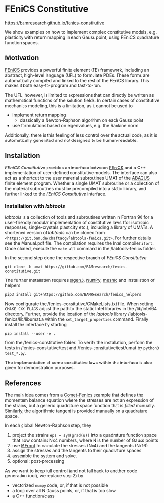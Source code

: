 FEniCS Constitutive
===================

https://bamresearch.github.io/fenics-constitutive

We show examples on how to implement complex constitutive models, e.g. 
plasticity with return mapping in each Gauss point, using FEniCS quadrature 
function spaces.

Motivation
----------

[FEniCS](https://fenicsproject.org/) provides a powerful finite element (FE)
framework, including an abstract, high-level language (UFL) to formulate PDEs. 
These forms are automatically compiled and linked to the rest of the FEniCS 
library. This makes it both easy-to-program and fast-to-run. 

The UFL, however, is limited to expressions that can directly be written as 
mathematical functions of the solution fields. In certain cases of constitutive 
mechanics modeling, this is a limitation, as it cannot be used to 

- implement return mapping
    - classically a Newton-Raphson algorithm on each Gauss point
- use formulations based on eigenvalues, e.g. the Rankine norm

Additionally, there is this feeling of less control over the actual code, as it
is automatically generated and not designed to be human-readable.

Installation
------------

*FEniCS Constitutive* provides an interface between [FEniCS](https://fenicsproject.org/) and a C++ implementation of user-defined constitutive models. The interface can also act as a shortcut to the user material subroutines UMAT of the [ABAQUS](https://www.3ds.com/products-services/simulia/products/abaqus/) finite element program. Whether a single UMAT subroutine or a collection of the material subroutines must be precompiled into a static library, and further linked to the *FEniCS Constitutive* interface.

### Installation with *labtools*

*labtools* is a collection of tools and subroutines written in Fortran 90 for a user-friendly modular implementation of constitutive laws (for isotropic responses, single-crystals plasticity etc.), including a library of UMATs. A shortened version of *labtools* can be cloned from `<https://git.bam.de/chaftaog/labtools-fenics.git>`. For further details see the Manual.pdf file. The compilation requires the Intel compiler `ifort`. Once cloned, execute the `make all` command in the /labtools-fenics folder.

In the second step clone the respective branch of *FEniCS Constitutive*

`git clone -b umat https://github.com/BAMresearch/fenics-constitutive.git`

The further installation requires [eigen3]( https://eigen.tuxfamily.org/), [NumPy](https://numpy.org/), [meshio](https://github.com/nschloe/meshio) and installation of helpers

`pip3 install git+https://github.com/BAMResearch/fenics_helpers`

Now configurate the /fenics-consitutive/CMakeLists.txt file. When setting `CMAKE_CXX_FLAGS` adjust the path to the static Intel libraries in the /lib/intel64 directory. Further, provide the location of the *labtools* library /labtools-fenics/lib/libumat.a within the `set_target_properties` command. Finally install the interface by starting

`pip install --user -e .`

from the /fenics-constitutive folder. To verify the installation, perform the tests in /fenics-consitutive/test and /fenics-consitutive/test/umat by `python3 test_*.py`.

The implementation of some constitutive laws within the interface is also given for demonstration purposes.

References
----------

The main idea comes from a [Comet-Fenics](https://comet-fenics.readthedocs.io/en/latest/demo/plasticity_mfront/plasticity_mfront.py.html#global-problem-and-newton-raphson-procedure)
example that defines the momentum balance equation where the stresses are not 
an expression of the strains, but a generic quadrature space function that is
*filled* manually. Similarly, the algorithmic tangent is provided manually 
on a quadrature space.

In each global Newton-Raphson step, they

1) project the strains `eps = sym(grad(u))` into a quadrature function 
       space that now contains Nx4 numbers, where N is the number of Gauss 
       points 
2) use [MFront](https://github.com/thelfer/MFrontGenericInterfaceSupport) 
       to calculate the stresses (Nx4) and the tangents (Nx16)
3) assign the stresses and the tangents to their quadrature spaces
4) assemble the system and solve.
5) optional: post-processing

As we want to keep full control (and not fall back to another code generation 
tool), we replace step 2) by 

- vectorized `numpy` code, or, if that is not possible
- a loop over all N Gauss points, or, if that is too slow
- a C++ function/class 
